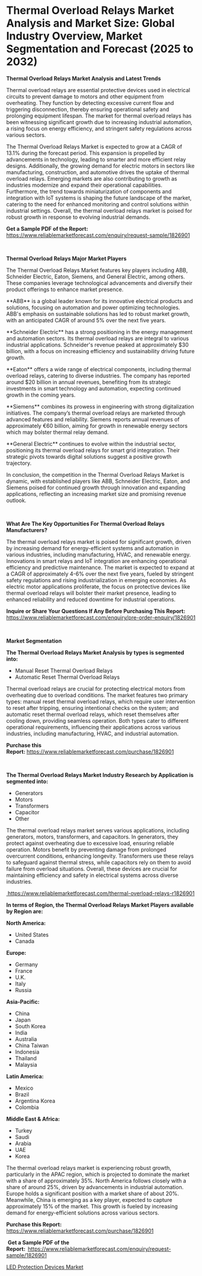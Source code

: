 <p><h1>Thermal Overload Relays Market Analysis and Market Size: Global Industry Overview, Market Segmentation and Forecast (2025 to 2032)</h1></p><p><strong>Thermal Overload Relays Market Analysis and Latest Trends</strong></p>
<p><p>Thermal overload relays are essential protective devices used in electrical circuits to prevent damage to motors and other equipment from overheating. They function by detecting excessive current flow and triggering disconnection, thereby ensuring operational safety and prolonging equipment lifespan. The market for thermal overload relays has been witnessing significant growth due to increasing industrial automation, a rising focus on energy efficiency, and stringent safety regulations across various sectors.</p><p>The Thermal Overload Relays Market is expected to grow at a CAGR of 13.1% during the forecast period. This expansion is propelled by advancements in technology, leading to smarter and more efficient relay designs. Additionally, the growing demand for electric motors in sectors like manufacturing, construction, and automotive drives the uptake of thermal overload relays. Emerging markets are also contributing to growth as industries modernize and expand their operational capabilities. Furthermore, the trend towards miniaturization of components and integration with IoT systems is shaping the future landscape of the market, catering to the need for enhanced monitoring and control solutions within industrial settings. Overall, the thermal overload relays market is poised for robust growth in response to evolving industrial demands.</p></p>
<p><strong>Get a Sample PDF of the Report:&nbsp;</strong> <a href="https://www.reliablemarketforecast.com/enquiry/request-sample/1826901?utm_campaign=1929&utm_medium=2&utm_source=Github&utm_content=ia&utm_term=11022025&utm_id=thermal-overload-relays">https://www.reliablemarketforecast.com/enquiry/request-sample/1826901</a></p>
<p>&nbsp;</p>
<p><strong>Thermal Overload Relays Major Market Players</strong></p>
<p><p>The Thermal Overload Relays Market features key players including ABB, Schneider Electric, Eaton, Siemens, and General Electric, among others. These companies leverage technological advancements and diversify their product offerings to enhance market presence.</p><p>**ABB** is a global leader known for its innovative electrical products and solutions, focusing on automation and power optimizing technologies. ABB's emphasis on sustainable solutions has led to robust market growth, with an anticipated CAGR of around 5% over the next five years.</p><p>**Schneider Electric** has a strong positioning in the energy management and automation sectors. Its thermal overload relays are integral to various industrial applications. Schneider's revenue peaked at approximately $30 billion, with a focus on increasing efficiency and sustainability driving future growth.</p><p>**Eaton** offers a wide range of electrical components, including thermal overload relays, catering to diverse industries. The company has reported around $20 billion in annual revenues, benefiting from its strategic investments in smart technology and automation, expecting continued growth in the coming years.</p><p>**Siemens** combines its prowess in engineering with strong digitalization initiatives. The company’s thermal overload relays are marketed through advanced features and reliability. Siemens reports annual revenues of approximately €60 billion, aiming for growth in renewable energy sectors which may bolster thermal relay demand.</p><p>**General Electric** continues to evolve within the industrial sector, positioning its thermal overload relays for smart grid integration. Their strategic pivots towards digital solutions suggest a positive growth trajectory.</p><p>In conclusion, the competition in the Thermal Overload Relays Market is dynamic, with established players like ABB, Schneider Electric, Eaton, and Siemens poised for continued growth through innovation and expanding applications, reflecting an increasing market size and promising revenue outlook.</p></p>
<p>&nbsp;</p>
<p><strong>What Are The Key Opportunities For Thermal Overload Relays Manufacturers?</strong></p>
<p><p>The thermal overload relays market is poised for significant growth, driven by increasing demand for energy-efficient systems and automation in various industries, including manufacturing, HVAC, and renewable energy. Innovations in smart relays and IoT integration are enhancing operational efficiency and predictive maintenance. The market is expected to expand at a CAGR of approximately 4-6% over the next five years, fueled by stringent safety regulations and rising industrialization in emerging economies. As electric motor applications proliferate, the focus on protective devices like thermal overload relays will bolster their market presence, leading to enhanced reliability and reduced downtime for industrial operations.</p></p>
<p><strong>Inquire or Share Your Questions If Any Before Purchasing This Report:</strong> <a href="https://www.reliablemarketforecast.com/enquiry/pre-order-enquiry/1826901?utm_campaign=1929&utm_medium=2&utm_source=Github&utm_content=ia&utm_term=11022025&utm_id=thermal-overload-relays">https://www.reliablemarketforecast.com/enquiry/pre-order-enquiry/1826901</a></p>
<p>&nbsp;</p>
<p><strong>Market Segmentation</strong></p>
<p><strong>The Thermal Overload Relays Market Analysis by types is segmented into:</strong></p>
<p><ul><li>Manual Reset Thermal Overload Relays</li><li>Automatic Reset Thermal Overload Relays</li></ul></p>
<p><p>Thermal overload relays are crucial for protecting electrical motors from overheating due to overload conditions. The market features two primary types: manual reset thermal overload relays, which require user intervention to reset after tripping, ensuring intentional checks on the system; and automatic reset thermal overload relays, which reset themselves after cooling down, providing seamless operation. Both types cater to different operational requirements, influencing their applications across various industries, including manufacturing, HVAC, and industrial automation.</p></p>
<p><strong>Purchase this Report:&nbsp;</strong><a href="https://www.reliablemarketforecast.com/purchase/1826901?utm_campaign=1929&utm_medium=2&utm_source=Github&utm_content=ia&utm_term=11022025&utm_id=thermal-overload-relays">https://www.reliablemarketforecast.com/purchase/1826901</a></p>
<p>&nbsp;</p>
<p><strong>The Thermal Overload Relays Market Industry Research by Application is segmented into:</strong></p>
<p><ul><li>Generators</li><li>Motors</li><li>Transformers</li><li>Capacitor</li><li>Other</li></ul></p>
<p><p>The thermal overload relays market serves various applications, including generators, motors, transformers, and capacitors. In generators, they protect against overheating due to excessive load, ensuring reliable operation. Motors benefit by preventing damage from prolonged overcurrent conditions, enhancing longevity. Transformers use these relays to safeguard against thermal stress, while capacitors rely on them to avoid failure from overload situations. Overall, these devices are crucial for maintaining efficiency and safety in electrical systems across diverse industries.</p></p>
<p><a href="https://www.reliablemarketforecast.com/thermal-overload-relays-r1826901?utm_campaign=1929&utm_medium=2&utm_source=Github&utm_content=ia&utm_term=11022025&utm_id=thermal-overload-relays">&nbsp;https://www.reliablemarketforecast.com/thermal-overload-relays-r1826901</a></p>
<p><strong>In terms of Region, the Thermal Overload Relays Market Players available by Region are:</strong></p>
<p>
    <p> <strong> North America: </strong>
        <ul>
            <li>United States</li>
            <li>Canada</li>
        </ul>
        </p> 
    <p> <strong> Europe: </strong>
        <ul>
            <li>Germany</li>
            <li>France</li>
            <li>U.K.</li>
            <li>Italy</li>
            <li>Russia</li>
        </ul>
        </p> 
    <p> <strong> Asia-Pacific: </strong>
        <ul>
            <li>China</li>
            <li>Japan</li>
            <li>South Korea</li>
            <li>India</li>
            <li>Australia</li>
            <li>China Taiwan</li>
            <li>Indonesia</li>
            <li>Thailand</li>
            <li>Malaysia</li>
        </ul>
        </p> 
    <p> <strong> Latin America: </strong>
        <ul>
            <li>Mexico</li>
            <li>Brazil</li>
            <li>Argentina Korea</li>
            <li>Colombia</li>
        </ul>
        </p> 
    <p> <strong> Middle East & Africa: </strong>
        <ul>
            <li>Turkey</li>
            <li>Saudi</li>
            <li>Arabia</li>
            <li>UAE</li>
            <li>Korea</li>
        </ul>
    </p>
    </p>
<p><p>The thermal overload relays market is experiencing robust growth, particularly in the APAC region, which is projected to dominate the market with a share of approximately 35%. North America follows closely with a share of around 25%, driven by advancements in industrial automation. Europe holds a significant position with a market share of about 20%. Meanwhile, China is emerging as a key player, expected to capture approximately 15% of the market. This growth is fueled by increasing demand for energy-efficient solutions across various sectors.</p></p>
<p><strong>Purchase this Report: </strong><a href="https://www.reliablemarketforecast.com/purchase/1826901?utm_campaign=1929&utm_medium=2&utm_source=Github&utm_content=ia&utm_term=11022025&utm_id=thermal-overload-relays">https://www.reliablemarketforecast.com/purchase/1826901</a></p>
<p>&nbsp;<strong>Get a Sample PDF of the Report:&nbsp;&nbsp;</strong><a href="https://www.reliablemarketforecast.com/enquiry/request-sample/1826901?utm_campaign=1929&utm_medium=2&utm_source=Github&utm_content=ia&utm_term=11022025&utm_id=thermal-overload-relays">https://www.reliablemarketforecast.com/enquiry/request-sample/1826901</a></p>
<p><strong></strong></p>
<p><p><a href="https://github.com/dringals/Market-Research-Report-List-6/blob/main/led-protection-devices-market.md?utm_campaign=1929&utm_medium=2&utm_source=Github&utm_content=ia&utm_term=11022025&utm_id=thermal-overload-relays">LED Protection Devices Market</a></p></p>